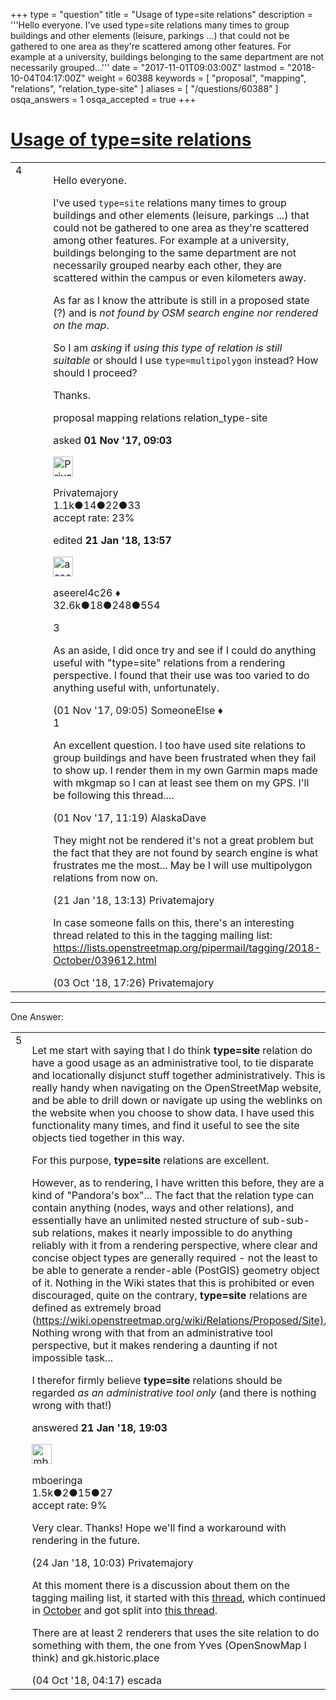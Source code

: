 +++
type = "question"
title = "Usage of type=site relations"
description = '''Hello everyone. I&#x27;ve used type=site relations many times to group buildings and other elements (leisure, parkings ...) that could not be gathered to one area as they&#x27;re scattered among other features. For example at a university, buildings belonging to the same department are not necessarily grouped...'''
date = "2017-11-01T09:03:00Z"
lastmod = "2018-10-04T04:17:00Z"
weight = 60388
keywords = [ "proposal", "mapping", "relations", "relation_type-site" ]
aliases = [ "/questions/60388" ]
osqa_answers = 1
osqa_accepted = true
+++

<div class="headNormal">

# [Usage of type=site relations](/questions/60388/usage-of-typesite-relations)

</div>

<div id="main-body">

<div id="askform">

<table id="question-table" style="width:100%;">
<colgroup>
<col style="width: 50%" />
<col style="width: 50%" />
</colgroup>
<tbody>
<tr>
<td style="width: 30px; vertical-align: top"><div class="vote-buttons">
<span id="post-60388-upvote" class="ajax-command post-vote up" rel="nofollow" title="I like this post (click again to cancel)"> </span>
<div id="post-60388-score" class="post-score" title="current number of votes">
4
</div>
<span id="post-60388-downvote" class="ajax-command post-vote down" rel="nofollow" title="I dont like this post (click again to cancel)"> </span> <span id="favorite-mark" class="ajax-command favorite-mark" rel="nofollow" title="mark/unmark this question as favorite (click again to cancel)"> </span>
<div id="favorite-count" class="favorite-count">
&#10;</div>
</div></td>
<td><div id="item-right">
<div class="question-body">
<p>Hello everyone.</p>
<p>I've used <code>type=site</code> relations many times to group buildings and other elements (leisure, parkings ...) that could not be gathered to one area as they're scattered among other features. For example at a university, buildings belonging to the same department are not necessarily grouped nearby each other, they are scattered within the campus or even kilometers away.</p>
<p>As far as I know the attribute is still in a proposed state (?) and is <em>not found by OSM search engine nor rendered on the map</em>.</p>
<p>So I am <em>asking</em> if <em>using this type of relation is still suitable</em> or should I use <code>type=multipolygon</code> instead? How should I proceed?</p>
<p>Thanks.</p>
</div>
<div id="question-tags" class="tags-container tags">
<span class="post-tag tag-link-proposal" rel="tag" title="see questions tagged &#39;proposal&#39;">proposal</span> <span class="post-tag tag-link-mapping" rel="tag" title="see questions tagged &#39;mapping&#39;">mapping</span> <span class="post-tag tag-link-relations" rel="tag" title="see questions tagged &#39;relations&#39;">relations</span> <span class="post-tag tag-link-relation_type-site" rel="tag" title="see questions tagged &#39;relation_type-site&#39;">relation_type-site</span>
</div>
<div id="question-controls" class="post-controls">
&#10;</div>
<div class="post-update-info-container">
<div class="post-update-info post-update-info-user">
<p>asked <strong>01 Nov '17, 09:03</strong></p>
<img src="https://secure.gravatar.com/avatar/15d45a99f101e06c9e79916af33f8336?s=32&amp;d=identicon&amp;r=g" class="gravatar" width="32" height="32" alt="Privatemajory&#39;s gravatar image" />
<p><span>Privatemajory</span><br />
<span class="score" title="1125 reputation points"><span>1.1k</span></span><span title="14 badges"><span class="badge1">●</span><span class="badgecount">14</span></span><span title="22 badges"><span class="silver">●</span><span class="badgecount">22</span></span><span title="33 badges"><span class="bronze">●</span><span class="badgecount">33</span></span><br />
<span class="accept_rate" title="Rate of the user&#39;s accepted answers">accept rate:</span> <span title="Privatemajory has 4 accepted answers">23%</span></p>
</div>
<div class="post-update-info post-update-info-edited">
<p><span> edited <strong>21 Jan '18, 13:57</strong> </span></p>
<img src="https://secure.gravatar.com/avatar/66f0dc05b44574e3894be07b0b37cf37?s=32&amp;d=identicon&amp;r=g" class="gravatar" width="32" height="32" alt="aseerel4c26&#39;s gravatar image" />
<p><span>aseerel4c26 ♦</span><br />
<span class="score" title="32615 reputation points"><span>32.6k</span></span><span title="18 badges"><span class="badge1">●</span><span class="badgecount">18</span></span><span title="248 badges"><span class="silver">●</span><span class="badgecount">248</span></span><span title="554 badges"><span class="bronze">●</span><span class="badgecount">554</span></span></p>
</div>
</div>
<div id="comments-container-60388" class="comments-container">
<span id="60390"></span>
<div id="comment-60390" class="comment">
<div id="post-60390-score" class="comment-score">
3
</div>
<div class="comment-text">
<p>As an aside, I did once try and see if I could do anything useful with "type=site" relations from a rendering perspective. I found that their use was too varied to do anything useful with, unfortunately.</p>
</div>
<div id="comment-60390-info" class="comment-info">
<span class="comment-age">(01 Nov '17, 09:05)</span> <span class="comment-user userinfo">SomeoneElse ♦</span>
</div>
</div>
<span id="60395"></span>
<div id="comment-60395" class="comment">
<div id="post-60395-score" class="comment-score">
1
</div>
<div class="comment-text">
<p>An excellent question. I too have used site relations to group buildings and have been frustrated when they fail to show up. I render them in my own Garmin maps made with mkgmap so I can at least see them on my GPS. I'll be following this thread....</p>
</div>
<div id="comment-60395-info" class="comment-info">
<span class="comment-age">(01 Nov '17, 11:19)</span> <span class="comment-user userinfo">AlaskaDave</span>
</div>
</div>
<span id="61756"></span>
<div id="comment-61756" class="comment">
<div id="post-61756-score" class="comment-score">
&#10;</div>
<div class="comment-text">
<p>They might not be rendered it's not a great problem but the fact that they are not found by search engine is what frustrates me the most... May be I will use multipolygon relations from now on.</p>
</div>
<div id="comment-61756-info" class="comment-info">
<span class="comment-age">(21 Jan '18, 13:13)</span> <span class="comment-user userinfo">Privatemajory</span>
</div>
</div>
<span id="66148"></span>
<div id="comment-66148" class="comment">
<div id="post-66148-score" class="comment-score">
&#10;</div>
<div class="comment-text">
<p>In case someone falls on this, there's an interesting thread related to this in the tagging mailing list: <a href="https://lists.openstreetmap.org/pipermail/tagging/2018-October/039612.html">https://lists.openstreetmap.org/pipermail/tagging/2018-October/039612.html</a></p>
</div>
<div id="comment-66148-info" class="comment-info">
<span class="comment-age">(03 Oct '18, 17:26)</span> <span class="comment-user userinfo">Privatemajory</span>
</div>
</div>
</div>
<div id="comment-tools-60388" class="comment-tools">
&#10;</div>
<div class="clear">
&#10;</div>
<div id="comment-60388-form-container" class="comment-form-container">
&#10;</div>
<div class="clear">
&#10;</div>
</div></td>
</tr>
</tbody>
</table>

------------------------------------------------------------------------

<div class="tabBar">

<span id="sort-top"></span>

<div class="headQuestions">

One Answer:

</div>

</div>

<span id="61758"></span>

<div id="answer-container-61758" class="answer accepted-answer">

<table style="width:100%;">
<colgroup>
<col style="width: 50%" />
<col style="width: 50%" />
</colgroup>
<tbody>
<tr>
<td style="width: 30px; vertical-align: top"><div class="vote-buttons">
<span id="post-61758-upvote" class="ajax-command post-vote up" rel="nofollow" title="I like this post (click again to cancel)"> </span>
<div id="post-61758-score" class="post-score" title="current number of votes">
5
</div>
<span id="post-61758-downvote" class="ajax-command post-vote down" rel="nofollow" title="I dont like this post (click again to cancel)"> </span> <span class="accept-answer on" rel="nofollow" title="Privatemajory has selected this answer as the correct answer"> </span>
</div></td>
<td><div class="item-right">
<div class="answer-body">
<p>Let me start with saying that I do think <strong>type=site</strong> relation do have a good usage as an administrative tool, to tie disparate and locationally disjunct stuff together administratively. This is really handy when navigating on the OpenStreetMap website, and be able to drill down or navigate up using the weblinks on the website when you choose to show data. I have used this functionality many times, and find it useful to see the site objects tied together in this way.</p>
<p>For this purpose, <strong>type=site</strong> relations are excellent.</p>
<p>However, as to rendering, I have written this before, they are a kind of "Pandora's box"... The fact that the relation type can contain anything (nodes, ways and other relations), and essentially have an unlimited nested structure of sub-sub-sub relations, makes it nearly impossible to do anything reliably with it from a rendering perspective, where clear and concise object types are generally required - not the least to be able to generate a render-able (PostGIS) geometry object of it. Nothing in the Wiki states that this is prohibited or even discouraged, quite on the contrary, <strong>type=site</strong> relations are defined as extremely broad (<a href="https://wiki.openstreetmap.org/wiki/Relations/Proposed/Site).">https://wiki.openstreetmap.org/wiki/Relations/Proposed/Site).</a> Nothing wrong with that from an administrative tool perspective, but it makes rendering a daunting if not impossible task...</p>
<p>I therefor firmly believe <strong>type=site</strong> relations should be regarded <em>as an administrative tool only</em> (and there is nothing wrong with that!)</p>
</div>
<div class="answer-controls post-controls">
&#10;</div>
<div class="post-update-info-container">
<div class="post-update-info post-update-info-user">
<p>answered <strong>21 Jan '18, 19:03</strong></p>
<img src="https://secure.gravatar.com/avatar/dc8a1ef54d3e25744ee52d1ad1459a81?s=32&amp;d=identicon&amp;r=g" class="gravatar" width="32" height="32" alt="mboeringa&#39;s gravatar image" />
<p><span>mboeringa</span><br />
<span class="score" title="1542 reputation points"><span>1.5k</span></span><span title="2 badges"><span class="badge1">●</span><span class="badgecount">2</span></span><span title="15 badges"><span class="silver">●</span><span class="badgecount">15</span></span><span title="27 badges"><span class="bronze">●</span><span class="badgecount">27</span></span><br />
<span class="accept_rate" title="Rate of the user&#39;s accepted answers">accept rate:</span> <span title="mboeringa has 4 accepted answers">9%</span></p>
</div>
</div>
<div id="comments-container-61758" class="comments-container">
<span id="61790"></span>
<div id="comment-61790" class="comment">
<div id="post-61790-score" class="comment-score">
&#10;</div>
<div class="comment-text">
<p>Very clear. Thanks! Hope we'll find a workaround with rendering in the future.</p>
</div>
<div id="comment-61790-info" class="comment-info">
<span class="comment-age">(24 Jan '18, 10:03)</span> <span class="comment-user userinfo">Privatemajory</span>
</div>
</div>
<span id="66154"></span>
<div id="comment-66154" class="comment">
<div id="post-66154-score" class="comment-score">
&#10;</div>
<div class="comment-text">
<p>At this moment there is a discussion about them on the tagging mailing list, it started with this <a href="https://lists.openstreetmap.org/pipermail/tagging/2018-September/039534.html">thread</a>, which continued in <a href="https://lists.openstreetmap.org/pipermail/tagging/2018-October/039559.html">October</a> and got split into <a href="https://lists.openstreetmap.org/pipermail/tagging/2018-October/039612.html">this thread</a>.</p>
<p>There are at least 2 renderers that uses the site relation to do something with them, the one from Yves (OpenSnowMap I think) and gk.historic.place</p>
</div>
<div id="comment-66154-info" class="comment-info">
<span class="comment-age">(04 Oct '18, 04:17)</span> <span class="comment-user userinfo">escada</span>
</div>
</div>
</div>
<div id="comment-tools-61758" class="comment-tools">
&#10;</div>
<div class="clear">
&#10;</div>
<div id="comment-61758-form-container" class="comment-form-container">
&#10;</div>
<div class="clear">
&#10;</div>
</div></td>
</tr>
</tbody>
</table>

</div>

<div class="paginator-container-left">

</div>

</div>

</div>

